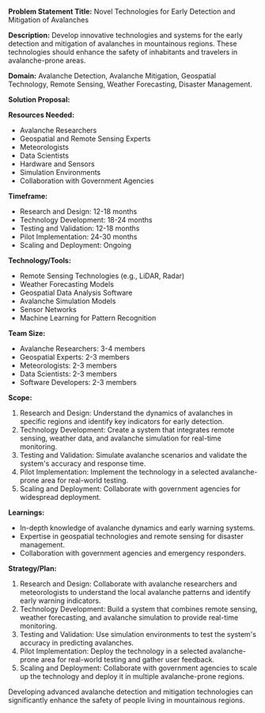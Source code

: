 **Problem Statement Title:** Novel Technologies for Early Detection and Mitigation of Avalanches

**Description:** Develop innovative technologies and systems for the early detection and mitigation of avalanches in mountainous regions. These technologies should enhance the safety of inhabitants and travelers in avalanche-prone areas.

**Domain:** Avalanche Detection, Avalanche Mitigation, Geospatial Technology, Remote Sensing, Weather Forecasting, Disaster Management.

**Solution Proposal:**

**Resources Needed:**
- Avalanche Researchers
- Geospatial and Remote Sensing Experts
- Meteorologists
- Data Scientists
- Hardware and Sensors
- Simulation Environments
- Collaboration with Government Agencies

**Timeframe:**
- Research and Design: 12-18 months
- Technology Development: 18-24 months
- Testing and Validation: 12-18 months
- Pilot Implementation: 24-30 months
- Scaling and Deployment: Ongoing

**Technology/Tools:**
- Remote Sensing Technologies (e.g., LiDAR, Radar)
- Weather Forecasting Models
- Geospatial Data Analysis Software
- Avalanche Simulation Models
- Sensor Networks
- Machine Learning for Pattern Recognition

**Team Size:**
- Avalanche Researchers: 3-4 members
- Geospatial Experts: 2-3 members
- Meteorologists: 2-3 members
- Data Scientists: 2-3 members
- Software Developers: 2-3 members

**Scope:**
1. Research and Design: Understand the dynamics of avalanches in specific regions and identify key indicators for early detection.
2. Technology Development: Create a system that integrates remote sensing, weather data, and avalanche simulation for real-time monitoring.
3. Testing and Validation: Simulate avalanche scenarios and validate the system's accuracy and response time.
4. Pilot Implementation: Implement the technology in a selected avalanche-prone area for real-world testing.
5. Scaling and Deployment: Collaborate with government agencies for widespread deployment.

**Learnings:**
- In-depth knowledge of avalanche dynamics and early warning systems.
- Expertise in geospatial technologies and remote sensing for disaster management.
- Collaboration with government agencies and emergency responders.

**Strategy/Plan:**
1. Research and Design: Collaborate with avalanche researchers and meteorologists to understand the local avalanche patterns and identify early warning indicators.
2. Technology Development: Build a system that combines remote sensing, weather forecasting, and avalanche simulation to provide real-time monitoring.
3. Testing and Validation: Use simulation environments to test the system's accuracy in predicting avalanches.
4. Pilot Implementation: Deploy the technology in a selected avalanche-prone area for real-world testing and gather user feedback.
5. Scaling and Deployment: Collaborate with government agencies to scale up the technology and deploy it in multiple avalanche-prone regions.

Developing advanced avalanche detection and mitigation technologies can significantly enhance the safety of people living in mountainous regions.